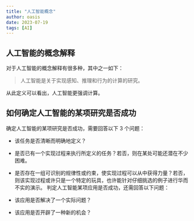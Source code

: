 ```yaml
---
title: "人工智能概念"
author: oasis
date: 2023-07-19
tags: [AI]
---
```


## 人工智能的概念解释

对于人工智能的概念解释有很多种，其中之一如下：

> 人工智能是关于实现感知、推理和行为的计算的研究。

从此定义可以看出，人工智能更强调计算。

## 如何确定人工智能的某项研究是否成功

确定人工智能的某项研究是否成功，需要回答以下 3 个问题：

- 该任务是否清晰而明确地定义？
- 是否已有一个实现过程来执行所定义的任务？若否，则在某处可能还潜在不少困难。
- 是否存在一组可识别的规律性或约束，使实现过程可以从中获得力量？若否，则该实现过程或许只是一个特定的玩具，也许能针对仔细挑选的例子进行华而不实的演示。
判定人工智能某项应用是否成功，还需回答以下问题：

- 该应用是否解决了一个实际问题？

- 该应用是否开辟了一种新的机会？
